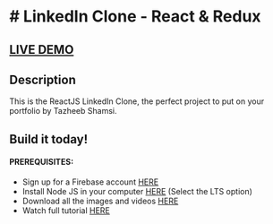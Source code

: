# # LinkedIn Clone - React & Redux

## <a href='https://linkedin-clone-ee1cf.web.app/' target='_blank'>LIVE DEMO</a>

## Description
This is the ReactJS LinkedIn Clone,
the perfect project to put on your portfolio by Tazheeb Shamsi.

## Build it today!

#### PREREQUISITES:
- Sign up for a Firebase account <a href='https://firebase.google.com'>HERE</a>
- Install Node JS in your computer <a href='https://nodejs.org/en/'>HERE</a> (Select the LTS option)
- Download all the images and videos <a href='https://drive.google.com/drive/folders/1czlG0rnLWJgNLhlU-tN6OVyB6xu1r5UU?usp=sharing'>HERE</a>
- Watch full tutorial <a href='https://youtu.be/xP3cxbDUtrc'>HERE</a>

